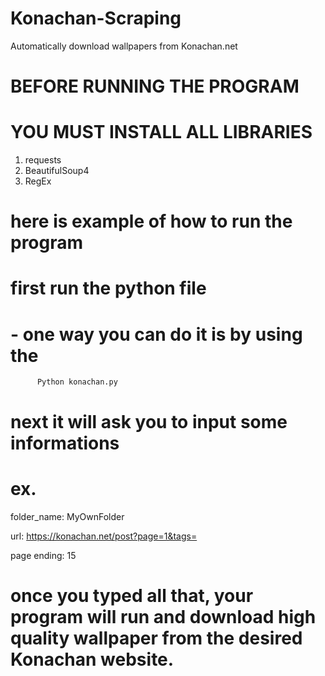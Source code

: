 # Konachan-Scraping
Automatically download wallpapers from Konachan.net

# BEFORE RUNNING THE PROGRAM
# YOU MUST INSTALL ALL LIBRARIES
1. requests
2. BeautifulSoup4
3. RegEx

# here is example of how to run the program
# first run the python file
#     - one way you can do it is by using the 
          Python konachan.py
          
# next it will ask you to input some informations

# ex.
folder_name: MyOwnFolder

url: https://konachan.net/post?page=1&tags=

page ending: 15

# once you typed all that, your program will run and download high quality wallpaper from the desired Konachan website.
